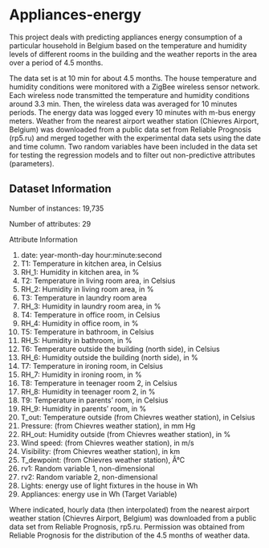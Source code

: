 # Appliances-energy
This project deals with predicting appliances energy consumption of a particular household in Belgium based on the temperature and humidity levels of different rooms in the building and the weather reports in the area over a period of 4.5 months.

The data set is at 10 min for about 4.5 months. The house temperature and humidity conditions were monitored with a ZigBee wireless sensor network. Each wireless node transmitted the temperature and humidity conditions around 3.3 min. Then, the wireless data was averaged for 10 minutes periods. The energy data was logged every 10 minutes with m-bus energy meters. Weather from the nearest airport weather station (Chievres Airport, Belgium) was downloaded from a public data set from Reliable Prognosis (rp5.ru) and merged together with the experimental data sets using the date and time column. Two random variables have been included in the data set for testing the regression models and to filter out non-predictive attributes (parameters).

## Dataset Information 

Number of instances: 19,735

Number of attributes: 29

Attribute Information

1. date: year-month-day hour:minute:second
2. T1: Temperature in kitchen area, in Celsius
3. RH_1: Humidity in kitchen area, in %
4. T2: Temperature in living room area, in Celsius
5. RH_2: Humidity in living room area, in %
6. T3: Temperature in laundry room area
7. RH_3: Humidity in laundry room area, in %
8. T4: Temperature in office room, in Celsius
9. RH_4: Humidity in office room, in %
10. T5: Temperature in bathroom, in Celsius
11. RH_5: Humidity in bathroom, in %
12. T6: Temperature outside the building (north side), in Celsius
13. RH_6: Humidity outside the building (north side), in %
14. T7: Temperature in ironing room, in Celsius
15. RH_7: Humidity in ironing room, in %
16. T8: Temperature in teenager room 2, in Celsius
17. RH_8: Humidity in teenager room 2, in %
18. T9: Temperature in parents’ room, in Celsius
19. RH_9: Humidity in parents’ room, in %
20. T_out: Temperature outside (from Chievres weather station), in Celsius
21. Pressure: (from Chievres weather station), in mm Hg
22. RH_out: Humidity outside (from Chievres weather station), in %
23. Wind speed: (from Chievres weather station), in m/s
24. Visibility: (from Chievres weather station), in km
25. T_dewpoint: (from Chievres weather station), Â°C
26. rv1: Random variable 1, non-dimensional
27. rv2: Random variable 2, non-dimensional
28. Lights: energy use of light fixtures in the house in Wh
29. Appliances: energy use in Wh (Target Variable)

Where indicated, hourly data (then interpolated) from the nearest airport weather station (Chievres Airport, Belgium) was downloaded from a public data set from Reliable Prognosis, rp5.ru. Permission was obtained from Reliable Prognosis for the distribution of the 4.5 months of weather data.
